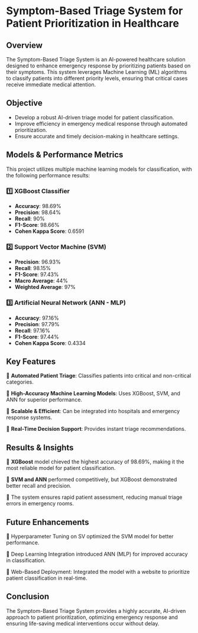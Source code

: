 # Symptom-Based Triage System for Patient Prioritization in Healthcare

## Overview
The Symptom-Based Triage System is an AI-powered healthcare solution designed to enhance emergency response by prioritizing patients based on their symptoms. This system leverages Machine Learning (ML) algorithms to classify patients into different priority levels, ensuring that critical cases receive immediate medical attention.

## Objective
- Develop a robust AI-driven triage model for patient classification.
- Improve efficiency in emergency medical response through automated prioritization.
- Ensure accurate and timely decision-making in healthcare settings.

## Models & Performance Metrics
This project utilizes multiple machine learning models for classification, with the following performance results:

### 1️⃣ XGBoost Classifier
- **Accuracy**: 98.69%
- **Precision**: 98.64%
- **Recall**: 90%
- **F1-Score**: 98.66%
- **Cohen Kappa Score**: 0.6591

### 2️⃣ Support Vector Machine (SVM)
- **Precision**: 96.93%
- **Recall**: 98.15%
- **F1-Score**: 97.43%
- **Macro Average**: 44%
- **Weighted Average**: 97%

### 3️⃣ Artificial Neural Network (ANN - MLP)
- **Accuracy**: 97.16%
- **Precision**: 97.79%
- **Recall**: 97.16%
- **F1-Score**: 97.44%
- **Cohen Kappa Score**: 0.4334

## Key Features
 🔹 **Automated Patient Triage**: Classifies patients into critical and non-critical categories.
 
 🔹 **High-Accuracy Machine Learning Models**: Uses XGBoost, SVM, and ANN for superior performance.
 
 🔹 **Scalable & Efficient**: Can be integrated into hospitals and emergency response systems.
 
 🔹 **Real-Time Decision Support**: Provides instant triage recommendations.


## Results & Insights
 🔹 **XGBoost** model chieved the highest accuracy of 98.69%, making it the most reliable model for patient classification.
 
 🔹 **SVM and ANN** performed competitively, but XGBoost demonstrated better recall and precision.
 
 🔹 The system ensures rapid patient assessment, reducing manual triage errors in emergency rooms.

## Future Enhancements
 🔹 Hyperparameter Tuning on SV optimized the SVM model for better performance.
 
 🔹 Deep Learning Integration introduced ANN (MLP) for improved accuracy in classification.
 
 🔹 Web-Based Deployment: Integrated the model with a website to prioritize patient classification in real-time.

## Conclusion
The Symptom-Based Triage System provides a highly accurate, AI-driven approach to patient prioritization, optimizing emergency response and ensuring life-saving medical interventions occur without delay.
